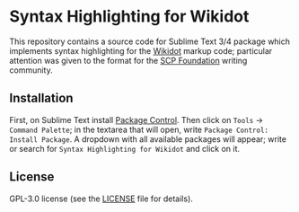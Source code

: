 # Syntax Highlighting for Wikidot

This repository contains a source code for Sublime Text 3/4 package which implements syntax highlighting for the [Wikidot](https://www.wikidot.com/) markup code; particular attention was given to the format for the [SCP Foundation](https://en.wikipedia.org/wiki/SCP_Foundation) writing community.

## Installation

First, on Sublime Text install [Package Control](https://packagecontrol.io/installation).
Then click on `Tools` -> `Command Palette`; in the textarea that will open, write `Package Control: Install Package`.
A dropdown with all available packages will appear; write or search for `Syntax Highlighting for Wikidot` and click on it.

## License
GPL-3.0 license (see the [LICENSE](https://github.com/MrAbadede/sublime-wikidot-syntax-highlighting/blob/main/LICENSE) file for details).

